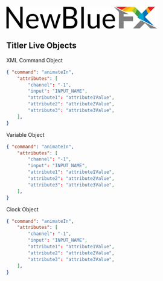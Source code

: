 [![NewBlueFX](img/NewBlueFX_logo.png)](Home.md)

## Titler Live Objects

XML Command Object
```json
{ "command": "animateIn",
    "attributes": [
        "channel": "-1",
        "input": "INPUT_NAME",
        "attribute1": "attribute1Value",
        "attribute2": "attribute2Value",
        "attribute3": "attribute3Value",
    ],
}
```

Variable Object
```json
{ "command": "animateIn",
    "attributes": [
        "channel": "-1",
        "input": "INPUT_NAME",
        "attribute1": "attribute1Value",
        "attribute2": "attribute2Value",
        "attribute3": "attribute3Value",
    ],
}
```

Clock Object
```json
{ "command": "animateIn",
    "attributes": [
        "channel": "-1",
        "input": "INPUT_NAME",
        "attribute1": "attribute1Value",
        "attribute2": "attribute2Value",
        "attribute3": "attribute3Value",
    ],
}
```